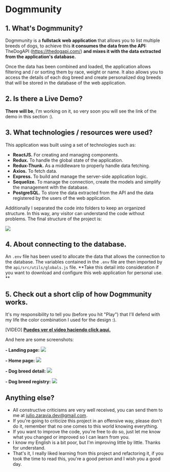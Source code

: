 # Dogmmunity
## 1. What's Dogmmunity?
Dogmmunity is a **fullstack web application** that allows you to list multiple breeds of dogs, to achieve this **it consumes the data from the API:** TheDogAPI (https://thedogapi.com/) **and mixes it with the data extracted from the application's database.**

Once the data has been combined and loaded, the application allows filtering and / or sorting them by race, weight or name. It also allows you to access the details of each dog breed and create personalized dog breeds that will be stored in the database of the web application.

## 2. Is there a Live Demo?
**There will be**, I'm working on it, so very soon you will see the link of the demo in this section :).

## 3. What technologies / resources were used?
This application was built using a set of technologies such as:
- **ReactJS.** For creating and managing components.
- **Redux.** To handle the global state of the application.
- **Redux-Thunk.** As a middleware to properly handle data fetching.
- **Axios.** To fetch data.
- **Express.** To build and manage the server-side application logic.
- **Sequelize.** To manage the connection, create the models and simplify the management with the database.
- **PostgreSQL.** To store the data extracted from the API and the data registered by the users of the web application.

Additionally I separated the code into folders to keep an organized structure. In this way, any visitor can understand the code without problems. The final structure of the project is:

![](https://i.ibb.co/Z2R79Kc/dogmmunity-structure.jpg)

## 4. About connecting to the database.
An `.env` file has been used to allocate the data that allows the connection to the database. The variables contained in the `.env` file are then imported by the `api/src/utils/globals.js` file. **Take this detail into consideration if you want to download and configure this web application for personal use. 
**
## 5. Check out a short clip of how Dogmmunity works.
It's my responsibility to tell you (before you hit "Play") that I'll defend with my life the color combination I used for the design :). 

[VIDEO] **[Puedes ver el video haciendo click aquí. ](https://www.youtube.com/watch?v=CzQJeRS387U "Puedes ver el video haciendo click aquí. ")**

And here are some screenshots:

**- Landing page:**
![](https://i.ibb.co/HH2fpDc/dogmmunity-1.jpg)

**- Home page:**
![](https://i.ibb.co/DpnrdS3/dogmmunity-2.jpg)

**- Dog breed detail:**
![](https://i.ibb.co/PZLHfQH/dogmmunity-3.jpg)

**- Dog breed registry:**
![](https://i.ibb.co/chmgxf4/dogmmunity-4.jpg)

## Anything else?
- All constructive criticisms are very well received, you can send them to me at julio.zaravia.dev@gmail.com.
- If you're going to criticize this project in an offensive way, please don't do it, remember that no one comes to this world knowing everything.
- If you want to improve the code, you're free to do so, just let me know what you changed or improved so I can learn from you.
- I know my English is a bit poor, but I'm improving little by little. Thanks for understand.
- That's it, I really liked learning from this project and refactoring it, if you took the time to read this, you're a good person and I wish you a good day.
